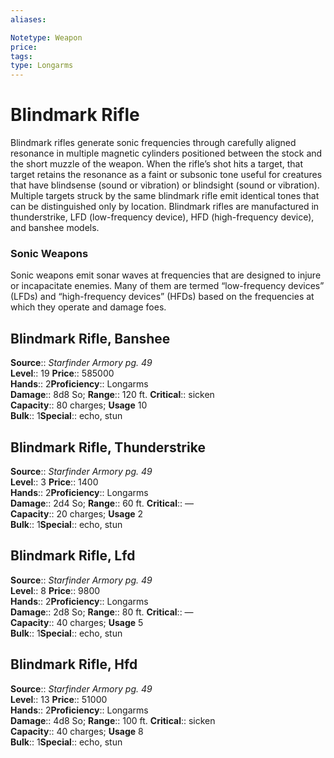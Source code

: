 ```yaml
---
aliases: 

Notetype: Weapon
price: 
tags: 
type: Longarms
---
```


# Blindmark Rifle

Blindmark rifles generate sonic frequencies through carefully aligned resonance in multiple magnetic cylinders positioned between the stock and the short muzzle of the weapon. When the rifle’s shot hits a target, that target retains the resonance as a faint or subsonic tone useful for creatures that have blindsense (sound or vibration) or blindsight (sound or vibration). Multiple targets struck by the same blindmark rifle emit identical tones that can be distinguished only by location. Blindmark rifles are manufactured in thunderstrike, LFD (low-frequency device), HFD (high-frequency device), and banshee models.

### Sonic Weapons

Sonic weapons emit sonar waves at frequencies that are designed to injure or incapacitate enemies. Many of them are termed “low-frequency devices” (LFDs) and “high-frequency devices” (HFDs) based on the frequencies at which they operate and damage foes.  

## Blindmark Rifle, Banshee

**Source**:: _Starfinder Armory pg. 49_  
**Level**:: 19
**Price**:: 585000  
**Hands**:: 2**Proficiency**:: Longarms  
**Damage**:: 8d8 So; 
**Range**:: 120 ft.
**Critical**:: sicken  
**Capacity**:: 80 charges; **Usage** 10  
**Bulk**:: 1**Special**:: echo, stun

## Blindmark Rifle, Thunderstrike

**Source**:: _Starfinder Armory pg. 49_  
**Level**:: 3
**Price**:: 1400  
**Hands**:: 2**Proficiency**:: Longarms  
**Damage**:: 2d4 So; 
**Range**:: 60 ft.
**Critical**:: —  
**Capacity**:: 20 charges; **Usage** 2  
**Bulk**:: 1**Special**:: echo, stun

## Blindmark Rifle, Lfd

**Source**:: _Starfinder Armory pg. 49_  
**Level**:: 8
**Price**:: 9800  
**Hands**:: 2**Proficiency**:: Longarms  
**Damage**:: 2d8 So; 
**Range**:: 80 ft.
**Critical**:: —  
**Capacity**:: 40 charges; **Usage** 5  
**Bulk**:: 1**Special**:: echo, stun

## Blindmark Rifle, Hfd

**Source**:: _Starfinder Armory pg. 49_  
**Level**:: 13
**Price**:: 51000  
**Hands**:: 2**Proficiency**:: Longarms  
**Damage**:: 4d8 So; 
**Range**:: 100 ft.
**Critical**:: sicken  
**Capacity**:: 40 charges; **Usage** 8  
**Bulk**:: 1**Special**:: echo, stun
